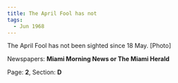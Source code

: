 ```yaml
---  
title: The April Fool has not  
tags:  
  - Jun 1968  
---  
```

  
The April Fool has not been sighted since 18 May. [Photo]  
  
Newspapers: **Miami Morning News or The Miami Herald**  
  
Page: **2**, Section: **D** 
